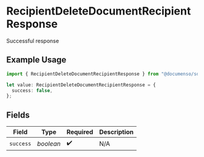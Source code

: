 # RecipientDeleteDocumentRecipientResponse

Successful response

## Example Usage

```typescript
import { RecipientDeleteDocumentRecipientResponse } from "@documenso/sdk-typescript/models/operations";

let value: RecipientDeleteDocumentRecipientResponse = {
  success: false,
};
```

## Fields

| Field              | Type               | Required           | Description        |
| ------------------ | ------------------ | ------------------ | ------------------ |
| `success`          | *boolean*          | :heavy_check_mark: | N/A                |